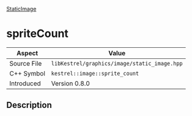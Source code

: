 [StaticImage](index)
# spriteCount
| Aspect | Value |
| --- | --- |
| Source File | `libKestrel/graphics/image/static_image.hpp` |
| C++ Symbol | `kestrel::image::sprite_count` |
| Introduced | Version 0.8.0 |
## Description

